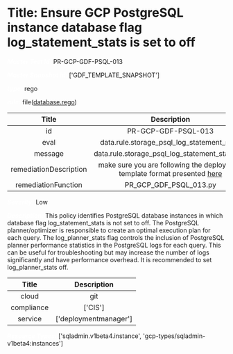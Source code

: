 



# Title: Ensure GCP PostgreSQL instance database flag log_statement_stats is set to off


***<font color="white">Master Test Id:</font>*** PR-GCP-GDF-PSQL-013

***<font color="white">Master Snapshot Id:</font>*** ['GDF_TEMPLATE_SNAPSHOT']

***<font color="white">type:</font>*** rego

***<font color="white">rule:</font>*** file([database.rego])  
  
  
  
  

|Title|Description|
| :---: | :---: |
|id|PR-GCP-GDF-PSQL-013|
|eval|data.rule.storage_psql_log_statement_stats|
|message|data.rule.storage_psql_log_statement_stats_err|
|remediationDescription|make sure you are following the deployment template format presented <a href='https://cloud.google.com/sql/docs/mysql/admin-api/rest/v1beta4/instances' target='_blank'>here</a>|
|remediationFunction|PR_GCP_GDF_PSQL_013.py|


***<font color="white">Severity:</font>*** Low

***<font color="white">Description:</font>*** This policy identifies PostgreSQL database instances in which database flag log_statement_stats is not set to off. The PostgreSQL planner/optimizer is responsible to create an optimal execution plan for each query. The log_planner_stats flag controls the inclusion of PostgreSQL planner performance statistics in the PostgreSQL logs for each query. This can be useful for troubleshooting but may increase the number of logs significantly and have performance overhead. It is recommended to set log_planner_stats off.  
  
  

|Title|Description|
| :---: | :---: |
|cloud|git|
|compliance|['CIS']|
|service|['deploymentmanager']|


***<font color="white">Resource Types:</font>*** ['sqladmin.v1beta4.instance', 'gcp-types/sqladmin-v1beta4:instances']


[database.rego]: https://github.com/prancer-io/prancer-compliance-test/tree/master/google/iac/database.rego
